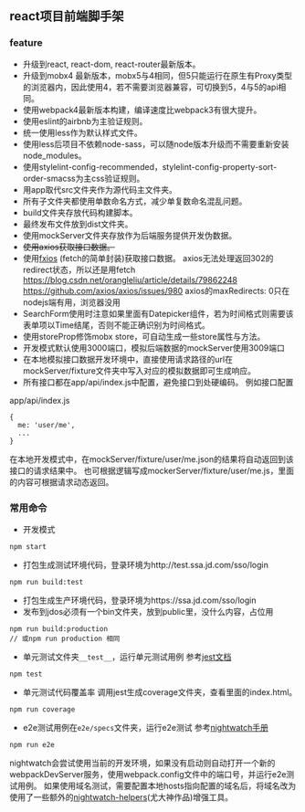 ## react项目前端脚手架

### feature

* 升级到react, react-dom, react-router最新版本。
* 升级到mobx4 最新版本，mobx5与4相同，但5只能运行在原生有Proxy类型的浏览器内，因此使用4，若不需要浏览器兼容，可切换到5，4与5的api相同。
* 使用webpack4最新版本构建，编译速度比webpack3有很大提升。
* 使用eslint的airbnb为主验证规则。
* 统一使用less作为默认样式文件。
* 使用less后项目不依赖node-sass，可以随node版本升级而不需要重新安装node\_modules。
* 使用stylelint-config-recommended，stylelint-config-property-sort-order-smacss为主css验证规则。
* 用app取代src文件夹作为源代码主文件夹。
* 所有子文件夹都使用单数命名方式，减少单复数命名混乱问题。
* build文件夹存放代码构建脚本。
* 最终发布文件放到dist文件夹。
* 使用mockServer文件夹存放作为后端服务提供开发伪数据。
* ~~使用axios获取接口数据。~~
* 使用[fxios](https://github.com/superwf/fxios) (fetch的简单封装)获取接口数据。
    axios无法处理返回302的redirect状态，所以还是用fetch
    https://blog.csdn.net/orangleliu/article/details/79862248
    https://github.com/axios/axios/issues/980
    axios的maxRedirects: 0只在nodejs端有用，浏览器没用
* SearchForm使用时注意如果里面有Datepicker组件，若为时间格式则需要该表单项以Time结尾，否则不能正确识别为时间格式。
* 使用storeProp修饰mobx store，可自动生成一些store属性与方法。
* 开发模式默认使用3000端口，模拟后端数据的mockServer使用3009端口
* 在本地模拟接口数据开发环境中，直接使用请求路径的url在mockServer/fixture文件夹中写入对应的模拟数据即可生成响应。
* 所有接口都在app/api/index.js中配置，避免接口到处硬编码。
例如接口配置

app/api/index.js
```
{
  me: 'user/me',
  ...
}
```
在本地开发模式中，在mockServer/fixture/user/me.json的结果将自动返回到该接口的请求结果中。
也可根据逻辑写成mockerServer/fixture/user/me.js，里面的内容可根据请求动态返回。

### 常用命令

* 开发模式
```
npm start
```

* 打包生成测试环境代码，登录环境为http://test.ssa.jd.com/sso/login
```
npm run build:test
```

* 打包生成生产环境代码，登录环境为https://ssa.jd.com/sso/login
* 发布到jdos必须有一个bin文件夹，放到public里，没什么内容，占位用
```
npm run build:production
// 或npm run production 相同
```

* 单元测试文件夹`__test__`，运行单元测试用例
  参考[jest文档](https://facebook.github.io/jest/)
```
npm test
```

* 单元测试代码覆盖率
  调用jest生成coverage文件夹，查看里面的index.html。
```
npm run coverage
```

* e2e测试用例在`e2e/specs`文件夹，运行e2e测试
  参考[nightwatch手册](http://nightwatchjs.org/api)
```
npm run e2e
```
  nightwatch会尝试使用当前的开发环境，如果没有启动则自动打开一个新的webpackDevServer服务，使用webpack.config文件中的端口号，并运行e2e测试用例。
  如果使用域名测试，需要配置本地hosts指向配置的域名后，将域名改为
  使用了一些额外的[nightwatch-helpers](https://npm.taobao.org/package/nightwatch-helpers)(尤大神作品)增强工具。
